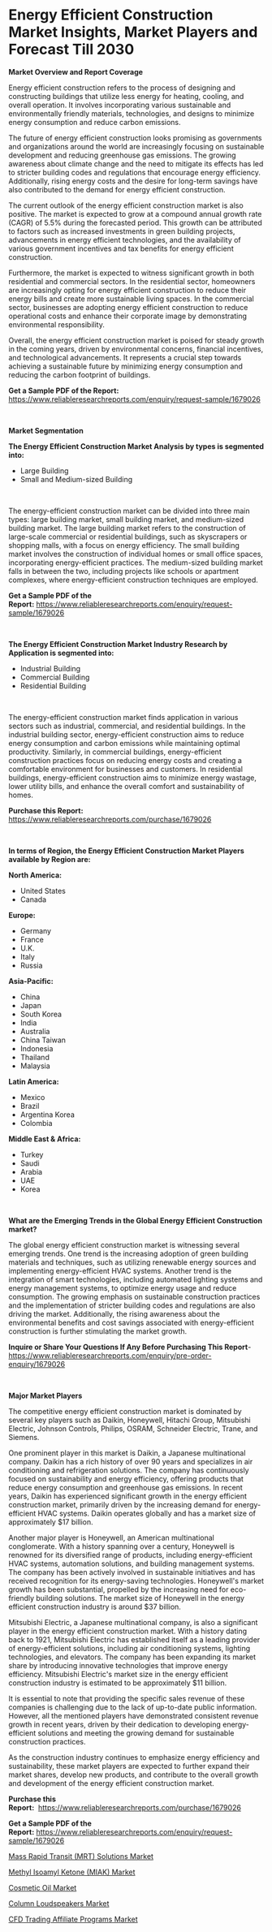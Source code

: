 <p><h1>Energy Efficient Construction Market Insights, Market Players and Forecast Till 2030</h1></p><p><strong>Market Overview and Report Coverage</strong></p>
<p><p>Energy efficient construction refers to the process of designing and constructing buildings that utilize less energy for heating, cooling, and overall operation. It involves incorporating various sustainable and environmentally friendly materials, technologies, and designs to minimize energy consumption and reduce carbon emissions.</p><p>The future of energy efficient construction looks promising as governments and organizations around the world are increasingly focusing on sustainable development and reducing greenhouse gas emissions. The growing awareness about climate change and the need to mitigate its effects has led to stricter building codes and regulations that encourage energy efficiency. Additionally, rising energy costs and the desire for long-term savings have also contributed to the demand for energy efficient construction.</p><p>The current outlook of the energy efficient construction market is also positive. The market is expected to grow at a compound annual growth rate (CAGR) of 5.5% during the forecasted period. This growth can be attributed to factors such as increased investments in green building projects, advancements in energy efficient technologies, and the availability of various government incentives and tax benefits for energy efficient construction.</p><p>Furthermore, the market is expected to witness significant growth in both residential and commercial sectors. In the residential sector, homeowners are increasingly opting for energy efficient construction to reduce their energy bills and create more sustainable living spaces. In the commercial sector, businesses are adopting energy efficient construction to reduce operational costs and enhance their corporate image by demonstrating environmental responsibility.</p><p>Overall, the energy efficient construction market is poised for steady growth in the coming years, driven by environmental concerns, financial incentives, and technological advancements. It represents a crucial step towards achieving a sustainable future by minimizing energy consumption and reducing the carbon footprint of buildings.</p></p>
<p><strong>Get a Sample PDF of the Report:</strong> <a href="https://www.reliableresearchreports.com/enquiry/request-sample/1679026">https://www.reliableresearchreports.com/enquiry/request-sample/1679026</a></p>
<p>&nbsp;</p>
<p><strong>Market Segmentation</strong></p>
<p><strong>The Energy Efficient Construction Market Analysis by types is segmented into:</strong></p>
<p><ul><li>Large Building</li><li>Small and Medium-sized Building</li></ul></p>
<p>&nbsp;</p>
<p><p>The energy-efficient construction market can be divided into three main types: large building market, small building market, and medium-sized building market. The large building market refers to the construction of large-scale commercial or residential buildings, such as skyscrapers or shopping malls, with a focus on energy efficiency. The small building market involves the construction of individual homes or small office spaces, incorporating energy-efficient practices. The medium-sized building market falls in between the two, including projects like schools or apartment complexes, where energy-efficient construction techniques are employed.</p></p>
<p><strong>Get a Sample PDF of the Report:</strong>&nbsp;<a href="https://www.reliableresearchreports.com/enquiry/request-sample/1679026">https://www.reliableresearchreports.com/enquiry/request-sample/1679026</a></p>
<p>&nbsp;</p>
<p><strong>The Energy Efficient Construction Market Industry Research by Application is segmented into:</strong></p>
<p><ul><li>Industrial Building</li><li>Commercial Building</li><li>Residential Building</li></ul></p>
<p>&nbsp;</p>
<p><p>The energy-efficient construction market finds application in various sectors such as industrial, commercial, and residential buildings. In the industrial building sector, energy-efficient construction aims to reduce energy consumption and carbon emissions while maintaining optimal productivity. Similarly, in commercial buildings, energy-efficient construction practices focus on reducing energy costs and creating a comfortable environment for businesses and customers. In residential buildings, energy-efficient construction aims to minimize energy wastage, lower utility bills, and enhance the overall comfort and sustainability of homes.</p></p>
<p><strong>Purchase this Report:</strong>&nbsp; <a href="https://www.reliableresearchreports.com/purchase/1679026">https://www.reliableresearchreports.com/purchase/1679026</a></p>
<p>&nbsp;</p>
<p><strong>In terms of Region, the Energy Efficient Construction Market Players available by Region are:</strong></p>
<p>
    <p> <strong> North America: </strong>
        <ul>
            <li>United States</li>
            <li>Canada</li>
        </ul>
        </p> 
    <p> <strong> Europe: </strong>
        <ul>
            <li>Germany</li>
            <li>France</li>
            <li>U.K.</li>
            <li>Italy</li>
            <li>Russia</li>
        </ul>
        </p> 
    <p> <strong> Asia-Pacific: </strong>
        <ul>
            <li>China</li>
            <li>Japan</li>
            <li>South Korea</li>
            <li>India</li>
            <li>Australia</li>
            <li>China Taiwan</li>
            <li>Indonesia</li>
            <li>Thailand</li>
            <li>Malaysia</li>
        </ul>
        </p> 
    <p> <strong> Latin America: </strong>
        <ul>
            <li>Mexico</li>
            <li>Brazil</li>
            <li>Argentina Korea</li>
            <li>Colombia</li>
        </ul>
        </p> 
    <p> <strong> Middle East & Africa: </strong>
        <ul>
            <li>Turkey</li>
            <li>Saudi</li>
            <li>Arabia</li>
            <li>UAE</li>
            <li>Korea</li>
        </ul>
    </p>
    </p>
<p>&nbsp;</p>
<p><strong>What are the Emerging Trends in the Global Energy Efficient Construction market?</strong></p>
<p><p>The global energy efficient construction market is witnessing several emerging trends. One trend is the increasing adoption of green building materials and techniques, such as utilizing renewable energy sources and implementing energy-efficient HVAC systems. Another trend is the integration of smart technologies, including automated lighting systems and energy management systems, to optimize energy usage and reduce consumption. The growing emphasis on sustainable construction practices and the implementation of stricter building codes and regulations are also driving the market. Additionally, the rising awareness about the environmental benefits and cost savings associated with energy-efficient construction is further stimulating the market growth.</p></p>
<p><strong>Inquire or Share Your Questions If Any Before Purchasing This Report</strong>- <a href="https://www.reliableresearchreports.com/enquiry/pre-order-enquiry/1679026">https://www.reliableresearchreports.com/enquiry/pre-order-enquiry/1679026</a></p>
<p>&nbsp;</p>
<p><strong>Major Market Players</strong></p>
<p><p>The competitive energy efficient construction market is dominated by several key players such as Daikin, Honeywell, Hitachi Group, Mitsubishi Electric, Johnson Controls, Philips, OSRAM, Schneider Electric, Trane, and Siemens.</p><p>One prominent player in this market is Daikin, a Japanese multinational company. Daikin has a rich history of over 90 years and specializes in air conditioning and refrigeration solutions. The company has continuously focused on sustainability and energy efficiency, offering products that reduce energy consumption and greenhouse gas emissions. In recent years, Daikin has experienced significant growth in the energy efficient construction market, primarily driven by the increasing demand for energy-efficient HVAC systems. Daikin operates globally and has a market size of approximately $17 billion.</p><p>Another major player is Honeywell, an American multinational conglomerate. With a history spanning over a century, Honeywell is renowned for its diversified range of products, including energy-efficient HVAC systems, automation solutions, and building management systems. The company has been actively involved in sustainable initiatives and has received recognition for its energy-saving technologies. Honeywell's market growth has been substantial, propelled by the increasing need for eco-friendly building solutions. The market size of Honeywell in the energy efficient construction industry is around $37 billion.</p><p>Mitsubishi Electric, a Japanese multinational company, is also a significant player in the energy efficient construction market. With a history dating back to 1921, Mitsubishi Electric has established itself as a leading provider of energy-efficient solutions, including air conditioning systems, lighting technologies, and elevators. The company has been expanding its market share by introducing innovative technologies that improve energy efficiency. Mitsubishi Electric's market size in the energy efficient construction industry is estimated to be approximately $11 billion.</p><p>It is essential to note that providing the specific sales revenue of these companies is challenging due to the lack of up-to-date public information. However, all the mentioned players have demonstrated consistent revenue growth in recent years, driven by their dedication to developing energy-efficient solutions and meeting the growing demand for sustainable construction practices.</p><p>As the construction industry continues to emphasize energy efficiency and sustainability, these market players are expected to further expand their market shares, develop new products, and contribute to the overall growth and development of the energy efficient construction market.</p></p>
<p><strong>Purchase this Report:</strong>&nbsp;&nbsp;<a href="https://www.reliableresearchreports.com/purchase/1679026">https://www.reliableresearchreports.com/purchase/1679026</a></p>
<p></p>
<p><strong>Get a Sample PDF of the Report:</strong>&nbsp;<a href="https://www.reliableresearchreports.com/enquiry/request-sample/1679026">https://www.reliableresearchreports.com/enquiry/request-sample/1679026</a></p>
<p><p><a href="https://www.linkedin.com/pulse/mass-rapid-transit-mrt-solutions-market-size-share-amp/">Mass Rapid Transit (MRT) Solutions Market</a></p><p><a href="https://github.com/Paul14Anderson63/Market-Research-Report-List-1/blob/main/methyl-isoamyl-ketone-miak-market.md">Methyl Isoamyl Ketone (MIAK) Market</a></p><p><a href="https://medium.com/@jamesday5g/cosmetic-oil-market-size-growth-forecast-2023-2030-14d71556ed6a">Cosmetic Oil Market</a></p><p><a href="https://medium.com/@waltercruz6g/column-loudspeakers-market-size-growth-forecast-2023-2030-9de3668a2816">Column Loudspeakers Market</a></p><p><a href="https://www.linkedin.com/pulse/cfd-trading-affiliate-programs-market-share-amp-new-trends/">CFD Trading Affiliate Programs Market</a></p></p>